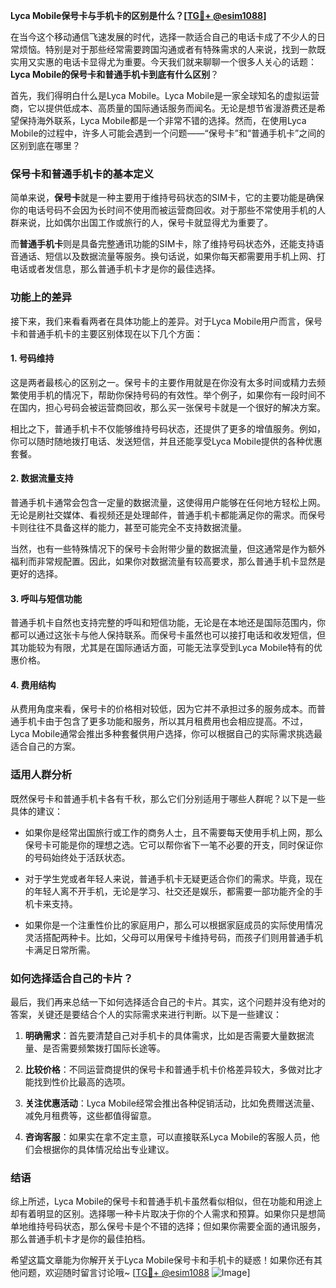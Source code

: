 **Lyca Mobile保号卡与手机卡的区别是什么？[[TG💪+ @esim1088](https://t.me/s/esim1088)]**

在当今这个移动通信飞速发展的时代，选择一款适合自己的电话卡成了不少人的日常烦恼。特别是对于那些经常需要跨国沟通或者有特殊需求的人来说，找到一款既实用又实惠的电话卡显得尤为重要。今天我们就来聊聊一个很多人关心的话题：**Lyca Mobile的保号卡和普通手机卡到底有什么区别**？

首先，我们得明白什么是Lyca Mobile。Lyca Mobile是一家全球知名的虚拟运营商，它以提供低成本、高质量的国际通话服务而闻名。无论是想节省漫游费还是希望保持海外联系，Lyca Mobile都是一个非常不错的选择。然而，在使用Lyca Mobile的过程中，许多人可能会遇到一个问题——“保号卡”和“普通手机卡”之间的区别到底在哪里？

### **保号卡和普通手机卡的基本定义**

简单来说，**保号卡**就是一种主要用于维持号码状态的SIM卡，它的主要功能是确保你的电话号码不会因为长时间不使用而被运营商回收。对于那些不常使用手机的人群来说，比如偶尔出国工作或旅行的人，保号卡就显得尤为重要了。

而**普通手机卡**则是具备完整通讯功能的SIM卡，除了维持号码状态外，还能支持语音通话、短信以及数据流量等服务。换句话说，如果你每天都需要用手机上网、打电话或者发信息，那么普通手机卡才是你的最佳选择。

### **功能上的差异**

接下来，我们来看看两者在具体功能上的差异。对于Lyca Mobile用户而言，保号卡和普通手机卡的主要区别体现在以下几个方面：

#### **1. 号码维持**
这是两者最核心的区别之一。保号卡的主要作用就是在你没有太多时间或精力去频繁使用手机的情况下，帮助你保持号码的有效性。举个例子，如果你有一段时间不在国内，担心号码会被运营商回收，那么买一张保号卡就是一个很好的解决方案。

相比之下，普通手机卡不仅能够维持号码状态，还提供了更多的增值服务。例如，你可以随时随地拨打电话、发送短信，并且还能享受Lyca Mobile提供的各种优惠套餐。

#### **2. 数据流量支持**
普通手机卡通常会包含一定量的数据流量，这使得用户能够在任何地方轻松上网。无论是刷社交媒体、看视频还是处理邮件，普通手机卡都能满足你的需求。而保号卡则往往不具备这样的能力，甚至可能完全不支持数据流量。

当然，也有一些特殊情况下的保号卡会附带少量的数据流量，但这通常是作为额外福利而非常规配置。因此，如果你对数据流量有较高要求，那么普通手机卡显然是更好的选择。

#### **3. 呼叫与短信功能**
普通手机卡自然也支持完整的呼叫和短信功能，无论是在本地还是国际范围内，你都可以通过这张卡与他人保持联系。而保号卡虽然也可以接打电话和收发短信，但其功能较为有限，尤其是在国际通话方面，可能无法享受到Lyca Mobile特有的优惠价格。

#### **4. 费用结构**
从费用角度来看，保号卡的价格相对较低，因为它并不承担过多的服务成本。而普通手机卡由于包含了更多功能和服务，所以其月租费用也会相应提高。不过，Lyca Mobile通常会推出多种套餐供用户选择，你可以根据自己的实际需求挑选最适合自己的方案。

### **适用人群分析**

既然保号卡和普通手机卡各有千秋，那么它们分别适用于哪些人群呢？以下是一些具体的建议：

- 如果你是经常出国旅行或工作的商务人士，且不需要每天使用手机上网，那么保号卡可能是你的理想之选。它可以帮你省下一笔不必要的开支，同时保证你的号码始终处于活跃状态。
  
- 对于学生党或者年轻人来说，普通手机卡无疑更适合你们的需求。毕竟，现在的年轻人离不开手机，无论是学习、社交还是娱乐，都需要一部功能齐全的手机卡来支持。

- 如果你是一个注重性价比的家庭用户，那么可以根据家庭成员的实际使用情况灵活搭配两种卡。比如，父母可以用保号卡维持号码，而孩子们则用普通手机卡满足日常所需。

### **如何选择适合自己的卡片？**

最后，我们再来总结一下如何选择适合自己的卡片。其实，这个问题并没有绝对的答案，关键还是要结合个人的实际需求来进行判断。以下是一些建议：

1. **明确需求**：首先要清楚自己对手机卡的具体需求，比如是否需要大量数据流量、是否需要频繁拨打国际长途等。
   
2. **比较价格**：不同运营商提供的保号卡和普通手机卡价格差异较大，多做对比才能找到性价比最高的选项。

3. **关注优惠活动**：Lyca Mobile经常会推出各种促销活动，比如免费赠送流量、减免月租费等，这些都值得留意。

4. **咨询客服**：如果实在拿不定主意，可以直接联系Lyca Mobile的客服人员，他们会根据你的具体情况给出专业建议。

### **结语**

综上所述，Lyca Mobile的保号卡和普通手机卡虽然看似相似，但在功能和用途上却有着明显的区别。选择哪一种卡片取决于你的个人需求和预算。如果你只是想简单地维持号码状态，那么保号卡是个不错的选择；但如果你需要全面的通讯服务，那么普通手机卡才是你的最佳拍档。

希望这篇文章能为你解开关于Lyca Mobile保号卡和手机卡的疑惑！如果你还有其他问题，欢迎随时留言讨论哦~ [[TG💪+ @esim1088](https://t.me/s/esim1088) ![Image](https://i.postimg.cc/4NQfJmqS/Snipaste-2025-05-13-00-14-12.png)]